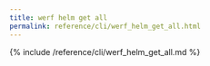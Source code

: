 ```yaml
---
title: werf helm get all
permalink: reference/cli/werf_helm_get_all.html
---
```


{% include /reference/cli/werf_helm_get_all.md %}


